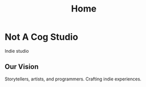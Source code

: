 ﻿---
layout: default
title: Home
---

<div class="hero">
  <h1>Not A Cog Studio</h1>
  <p>Indie studio</p>
</div>

<div class="section">
  <h2>Our Vision</h2>
  <p>Storytellers, artists, and programmers. Crafting indie experiences.</p>
</div>
